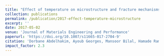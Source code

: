 ```yaml
---
title: "Effect of temperature on microstructure and fracture mechanisms in friction stir welded Al6061 joints"
collection: publications
permalink: /publication/2017-effect-temperature-microstructure
excerpt: ''
date: 2017-05-02
venue: 'Journal of Materials Engineering and Performance'
paperurl: 'https://doi.org/10.1007/s11665-017-2704-9'
citation: 'Dorbane Abdelhakim, Ayoub Georges, Mansoor Bilal, Hamade Ramsey F, Imad Abdellatif. (2017). &quot;Effect of temperature on microstructure and fracture mechanisms in friction stir welded Al6061 joints.&quot; <i>Journal of Materials Engineering and Performance</i>, 26, 2542-2554.'
impact_factor: 2.3
---
```

